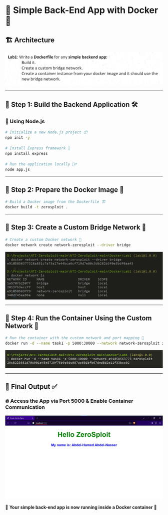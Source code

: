 # 🚀 Simple Back-End App with Docker 🐳

## 🏗️ Architecture
![Architecture](./assets/Lab1.png)

---

## 🔹 Step 1: Build the Backend Application 🛠️

### 📌 Using Node.js
```bash
# Initialize a new Node.js project 📦
npm init -y  

# Install Express framework 🚀
npm install express  

# Run the application locally 🏃‍♂️
node app.js  
```

---

## 🔹 Step 2: Prepare the Docker Image 🐳
```bash
# Build a Docker image from the Dockerfile 🏗️
docker build -t zerosploit .
```

---

## 🔹 Step 3: Create a Custom Bridge Network 🌉
```bash
# Create a custom Docker network 🔗
docker network create network-zerosploit --driver bridge
```
![Network](./assets/Network.jpg)

---

## 🔹 Step 4: Run the Container Using the Custom Network 🚢
```bash
# Run the container with the custom network and port mapping 🔄
docker run -d --name task1 -p 5000:30000 --network network-zerosploit zerosploit
```
![Container](./assets/Container.jpg)

---

## 🎯 Final Output ✅
### 🔥 Access the App via Port 5000 & Enable Container Communication
![Output](./assets/Output.jpg)

🎉 **Your simple back-end app is now running inside a Docker container** 🚀

